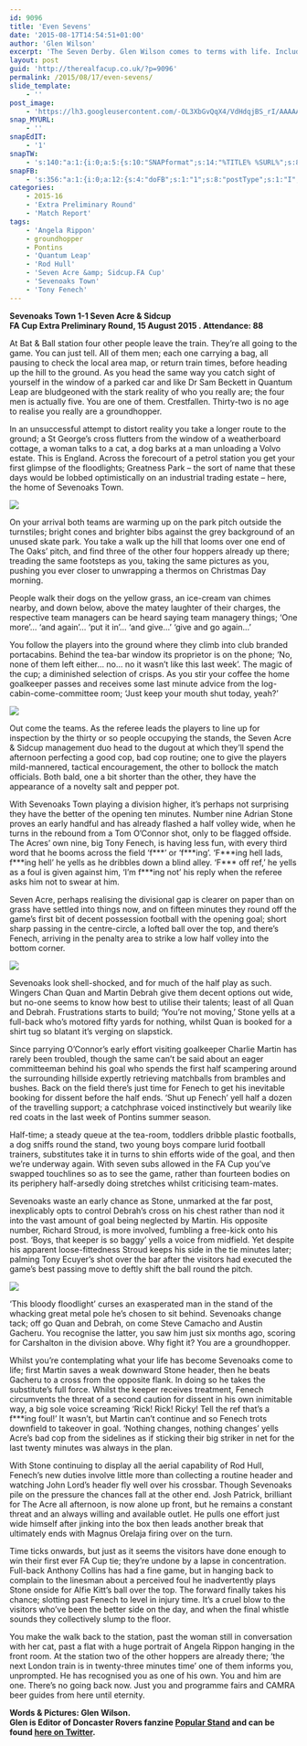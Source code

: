 ```yaml
---
id: 9096
title: 'Even Sevens'
date: '2015-08-17T14:54:51+01:00'
author: 'Glen Wilson'
excerpt: 'The Seven Derby. Glen Wilson comes to terms with life. Includes (a brilliant) Rod Hull reference. Oaks 1-1 Acre & Sidcup.'
layout: post
guid: 'http://therealfacup.co.uk/?p=9096'
permalink: /2015/08/17/even-sevens/
slide_template:
    - ''
post_image:
    - 'https://lh3.googleusercontent.com/-OL3XbGvQqX4/VdHdqjBS_rI/AAAAAAAAFZU/wmiH43Uhid8/s720-Ic42/Pre-match_formalities.jpg'
snap_MYURL:
    - ''
snapEdIT:
    - '1'
snapTW:
    - 's:140:"a:1:{i:0;a:5:{s:10:"SNAPformat";s:14:"%TITLE% %SURL%";s:8:"attchImg";s:1:"0";s:9:"isAutoImg";s:1:"A";s:8:"imgToUse";s:0:"";s:4:"doTW";i:0;}}";'
snapFB:
    - 's:356:"a:1:{i:0;a:12:{s:4:"doFB";s:1:"1";s:8:"postType";s:1:"I";s:10:"AttachPost";s:1:"2";s:10:"SNAPformat";s:15:"%EXCERPT% %URL%";s:9:"isAutoImg";s:1:"A";s:8:"imgToUse";s:0:"";s:9:"isAutoURL";s:1:"A";s:8:"urlToUse";s:0:"";s:11:"isPrePosted";s:1:"1";s:8:"isPosted";s:1:"1";s:4:"pgID";s:30:"156412412358_10153519241807359";s:5:"pDate";s:19:"2015-08-17 14:02:12";}}";'
categories:
    - 2015-16
    - 'Extra Preliminary Round'
    - 'Match Report'
tags:
    - 'Angela Rippon'
    - groundhopper
    - Pontins
    - 'Quantum Leap'
    - 'Rod Hull'
    - 'Seven Acre &amp; Sidcup.FA Cup'
    - 'Sevenoaks Town'
    - 'Tony Fenech'
---
```


**Sevenoaks Town 1-1 Seven Acre &amp; Sidcup  
FA Cup Extra Preliminary Round, 15 August 2015 . Attendance: 88**

At Bat &amp; Ball station four other people leave the train. They’re all going to the game. You can just tell. All of them men; each one carrying a bag, all pausing to check the local area map, or return train times, before heading up the hill to the ground. As you head the same way you catch sight of yourself in the window of a parked car and like Dr Sam Beckett in Quantum Leap are bludgeoned with the stark reality of who you really are; the four men is actually five. You are one of them. Crestfallen. Thirty-two is no age to realise you really are a groundhopper.

In an unsuccessful attempt to distort reality you take a longer route to the ground; a St George’s cross flutters from the window of a weatherboard cottage, a woman talks to a cat, a dog barks at a man unloading a Volvo estate. This is England. Across the forecourt of a petrol station you get your first glimpse of the floodlights; Greatness Park – the sort of name that these days would be lobbed optimistically on an industrial trading estate – here, the home of Sevenoaks Town.

![](https://lh3.googleusercontent.com/-xOxzH2WsNFU/VdHdqWEb1rI/AAAAAAAAFZk/BVl4caLaBlQ/s512-Ic42/Greatness_Park.jpg)

On your arrival both teams are warming up on the park pitch outside the turnstiles; bright cones and brighter bibs against the grey background of an unused skate park. You take a walk up the hill that looms over one end of The Oaks’ pitch, and find three of the other four hoppers already up there; treading the same footsteps as you, taking the same pictures as you, pushing you ever closer to unwrapping a thermos on Christmas Day morning.

People walk their dogs on the yellow grass, an ice-cream van chimes nearby, and down below, above the matey laughter of their charges, the respective team managers can be heard saying team managery things; ‘One more’… ‘and again’… ‘put it in’… ‘and give…’ ‘give and go again…’

You follow the players into the ground where they climb into club branded portacabins. Behind the tea-bar window its proprietor is on the phone; ‘No, none of them left either… no… no it wasn’t like this last week’. The magic of the cup; a diminished selection of crisps. As you stir your coffee the home goalkeeper passes and receives some last minute advice from the log-cabin-come-committee room; ‘Just keep your mouth shut today, yeah?’

![](https://lh3.googleusercontent.com/-XrqZjGOmpYE/VdHdp7NItaI/AAAAAAAAFZE/9W1wOE9SAds/s512-Ic42/Pre-match_formalities%252520%2525281%252529.jpg)

Out come the teams. As the referee leads the players to line up for inspection by the thirty or so people occupying the stands, the Seven Acre &amp; Sidcup management duo head to the dugout at which they’ll spend the afternoon perfecting a good cop, bad cop routine; one to give the players mild-mannered, tactical encouragement, the other to bollock the match officials. Both bald, one a bit shorter than the other, they have the appearance of a novelty salt and pepper pot.

With Sevenoaks Town playing a division higher, it’s perhaps not surprising they have the better of the opening ten minutes. Number nine Adrian Stone proves an early handful and has already flashed a half volley wide, when he turns in the rebound from a Tom O’Connor shot, only to be flagged offside. The Acres’ own nine, big Tony Fenech, is having less fun, with every third word that he booms across the field ‘f\*\*\*’ or ‘f\*\*\*ing’. ‘F\*\*\*ing hell lads, f\*\*\*ing hell’ he yells as he dribbles down a blind alley. ‘F\*\*\* off ref,’ he yells as a foul is given against him, ‘I’m f\*\*\*ing not’ his reply when the referee asks him not to swear at him.

Seven Acre, perhaps realising the divisional gap is clearer on paper than on grass have settled into things now, and on fifteen minutes they round off the game’s first bit of decent possession football with the opening goal; short sharp passing in the centre-circle, a lofted ball over the top, and there’s Fenech, arriving in the penalty area to strike a low half volley into the bottom corner.

![](https://lh3.googleusercontent.com/-0nEKHVDYR_Q/VdHdq8eAgoI/AAAAAAAAFZc/NoOdKkV1J3U/s512-Ic42/Sevenoaks_fans_and_management_look_on_stoney_faced_after_visitors_take_the_lead.jpg)

Sevenoaks look shell-shocked, and for much of the half play as such. Wingers Chan Quan and Martin Debrah give them decent options out wide, but no-one seems to know how best to utilise their talents; least of all Quan and Debrah. Frustrations starts to build; ‘You’re not moving,’ Stone yells at a full-back who’s motored fifty yards for nothing, whilst Quan is booked for a shirt tug so blatant it’s verging on slapstick.

Since parrying O’Connor’s early effort visiting goalkeeper Charlie Martin has rarely been troubled, though the same can’t be said about an eager committeeman behind his goal who spends the first half scampering around the surrounding hillside expertly retrieving matchballs from brambles and bushes. Back on the field there’s just time for Fenech to get his inevitable booking for dissent before the half ends. ‘Shut up Fenech’ yell half a dozen of the travelling support; a catchphrase voiced instinctively but wearily like red coats in the last week of Pontins summer season.

Half-time; a steady queue at the tea-room, toddlers dribble plastic footballs, a dog sniffs round the stand, two young boys compare lurid football trainers, substitutes take it in turns to shin efforts wide of the goal, and then we’re underway again. With seven subs allowed in the FA Cup you’ve swapped touchlines so as to see the game, rather than fourteen bodies on its periphery half-arsedly doing stretches whilst criticising team-mates.

Sevenoaks waste an early chance as Stone, unmarked at the far post, inexplicably opts to control Debrah’s cross on his chest rather than nod it into the vast amount of goal being neglected by Martin. His opposite number, Richard Stroud, is more involved, fumbling a free-kick onto his post. ‘Boys, that keeper is so baggy’ yells a voice from midfield. Yet despite his apparent loose-fittedness Stroud keeps his side in the tie minutes later; palming Tony Ecuyer’s shot over the bar after the visitors had executed the game’s best passing move to deftly shift the ball round the pitch.

![](https://lh3.googleusercontent.com/-IDFVILiqhdA/VdHdqCI4voI/AAAAAAAAFZQ/jjQTIvKu6TI/s512-Ic42/Adrian_Stone_9_celebrates_his_equaliser.jpg)

‘This bloody floodlight’ curses an exasperated man in the stand of the whacking great metal pole he’s chosen to sit behind. Sevenoaks change tack; off go Quan and Debrah, on come Steve Camacho and Austin Gacheru. You recognise the latter, you saw him just six months ago, scoring for Carshalton in the division above. Why fight it? You are a groundhopper.

Whilst you’re contemplating what your life has become Sevenoaks come to life; first Martin saves a weak downward Stone header, then he beats Gacheru to a cross from the opposite flank. In doing so he takes the substitute’s full force. Whilst the keeper receives treatment, Fenech circumvents the threat of a second caution for dissent in his own inimitable way, a big sole voice screaming ‘Rick! Rick! Ricky! Tell the ref that’s a f\*\*\*ing foul!’ It wasn’t, but Martin can’t continue and so Fenech trots downfield to takeover in goal. ‘Nothing changes, nothing changes’ yells Acre’s bad cop from the sidelines as if sticking their big striker in net for the last twenty minutes was always in the plan.

With Stone continuing to display all the aerial capability of Rod Hull, Fenech’s new duties involve little more than collecting a routine header and watching John Lord’s header fly well over his crossbar. Though Sevenoaks pile on the pressure the chances fall at the other end. Josh Patrick, brilliant for The Acre all afternoon, is now alone up front, but he remains a constant threat and an always willing and available outlet. He pulls one effort just wide himself after jinking into the box then leads another break that ultimately ends with Magnus Orelaja firing over on the turn.

Time ticks onwards, but just as it seems the visitors have done enough to win their first ever FA Cup tie; they’re undone by a lapse in concentration. Full-back Anthony Collins has had a fine game, but in hanging back to complain to the linesman about a perceived foul he inadvertently plays Stone onside for Alfie Kitt’s ball over the top. The forward finally takes his chance; slotting past Fenech to level in injury time. It’s a cruel blow to the visitors who’ve been the better side on the day, and when the final whistle sounds they collectively slump to the floor.

You make the walk back to the station, past the woman still in conversation with her cat, past a flat with a huge portrait of Angela Rippon hanging in the front room. At the station two of the other hoppers are already there; ‘the next London train is in twenty-three minutes time’ one of them informs you, unprompted. He has recognised you as one of his own. You and him are one. There’s no going back now. Just you and programme fairs and CAMRA beer guides from here until eternity.

**Words &amp; Pictures: Glen Wilson.**  
 **Glen is Editor of Doncaster Rovers fanzine [Popular Stand](http://popularstand.wordpress.com/) and can be found [here on Twitter](https://twitter.com/vivarovers).**
